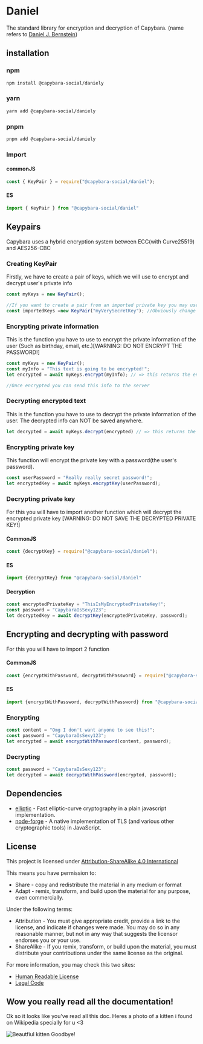 # Daniel 

The standard library for encryption and decryption of Capybara.
(name refers to [Daniel J. Bernstein](https://en.wikipedia.org/wiki/Daniel_J._Bernstein))


## installation


### npm
```bash
npm install @capybara-social/daniely
```

### yarn
```bash
yarn add @capybara-social/daniely
```

### pnpm
```bash
pnpm add @capybara-social/daniely
```


### Import

#### commonJS
```js
const { KeyPair } = require("@capybara-social/daniel");
```

#### ES
```js
import { KeyPair } from "@capybara-social/daniel"
```

## Keypairs

Capybara uses a hybrid encryption system between ECC(with Curve25519) and AES256-CBC

### Creating KeyPair
Firstly, we have to create a pair of keys, which we will use to encrypt and decrypt user's private info
```js
const myKeys = new KeyPair();

//If you want to create a pair from an imported private key you may use it like this
const importedKeys =new KeyPair("myVerySecretKey"); //Obviously change the "myVerySecretKey" with the imported private key
```

### Encrypting private information

This is the function you have to use to encrypt the private information of the user (Such as birthday, email, etc.)\[WARNING: DO NOT ENCRYPT THE PASSWORD!\]

```js
const myKeys = new KeyPair();
const myInfo = "This text is going to be encrypted!";
let encrypted = await myKeys.encrypt(myInfo); // => this returns the encrypted text

//Once encrypted you can send this info to the server
```

### Decrypting encrypted text

This is the function you have to use to decrypt the private information of the user. The decrypted info can NOT be saved anywhere. 
```js
let decrypted = await myKeys.decrypt(encrypted) // => this returns the decrypted text or throw an error 
```
### Encrypting private key
This function will encrypt the private key with a password(the user's password).
```js
const userPassword = "Really really secret password!";
let encryptedKey = await myKeys.encryptKey(userPassword);
``` 

### Decrypting private key
For this you will have to import another function which will decrypt the encrypted private key
\[WARNING: DO NOT SAVE THE DECRYPTED PRIVATE KEY!\]
#### CommonJS
```js
const {decryptKey} = require("@capybara-social/daniel");
```
#### ES
```js
import {decryptKey} from "@capybara-social/daniel"
```


#### Decryption
```js
const encryptedPrivateKey = "ThisIsMyEncryptedPrivateKey!";
const password = "CapybaraIsSexy123";
let decryptedKey = await decryptKey(encryptedPrivateKey, password);
```

## Encrypting and decrypting with password

For this you will have to import 2 function
#### CommonJS
```js
const {encryptWithPassword, decryptWithPassword} = require("@capybara-social/daniel");
```
#### ES
```js
import {encryptWithPassword, decryptWithPassword} from "@capybara-social/daniel"
```


### Encrypting
```js
const content = "Omg I don't want anyone to see this!";
const password = "CapybaraIsSexy123";
let encrypted = await encryptWithPassword(content, password);
```

### Decrypting
```js
const password = "CapybaraIsSexy123";
let decrypted = await decryptWithPassword(encrypted, password);
```

## Dependencies

* [elliptic](https://www.npmjs.com/package/elliptic) - Fast elliptic-curve cryptography in a plain javascript implementation.
* [node-forge](https://www.npmjs.com/package/node-forge) - A native implementation of TLS (and various other cryptographic tools) in JavaScript.

## License

This project is licensed under [Attribution-ShareAlike 4.0 International](https://creativecommons.org/licenses/by-sa/4.0/)

This means you have permission to:
* Share - copy and redistribute the material in any medium or format 
* Adapt - remix, transform, and build upon the material
for any purpose, even commercially. 

Under the following terms: 
* Attribution - You must give appropriate credit, provide a link to the license, and indicate if changes were made. You may do so in any reasonable manner, but not in any way that suggests the licensor endorses you or your use. 
* ShareAlike - If you remix, transform, or build upon the material, you must distribute your contributions under the same license as the original. 


For more information, you may check this two sites:

* [Human Readable License](https://creativecommons.org/licenses/by-sa/4.0/)
* [Legal Code](https://creativecommons.org/licenses/by-sa/4.0/legalcode)


## Wow you really read all the documentation!

Ok so it looks like you've read all this doc. 
Heres a photo of a kitten i found on Wikipedia specially for u <3

![Beautfiul kitten](https://upload.wikimedia.org/wikipedia/commons/b/b7/White_kitten.jpg)
Goodbye!
